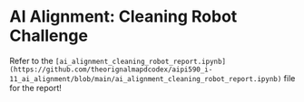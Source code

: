 # AI Alignment: Cleaning Robot Challenge

Refer to the `[ai_alignment_cleaning_robot_report.ipynb](https://github.com/theorignalmapdcodex/aipi590_i-11_ai_alignment/blob/main/ai_alignment_cleaning_robot_report.ipynb)` file for the report!